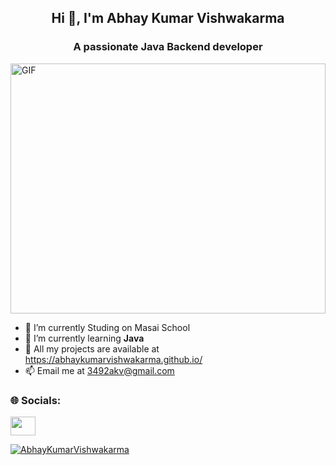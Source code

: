 <h2 align="center">Hi 👋, I'm Abhay Kumar Vishwakarma</h2>    
<h3 align="center">A passionate Java Backend developer</h3>

<img src="https://camo.githubusercontent.com/48ec00ed4c84e771db4a1db90b56352923a8d644452a32b434d68e97006c9337/68747470733a2f2f63686b736b696c6c732e636f6d2f77702d636f6e74656e742f75706c6f6164732f323032302f30342f504e432d416e696d617465642d42616e6e6572732e676966" alt="GIF" margin="0 auto" display="block" width="100%" height="400px"  object-fit="contain">


- 🔭 I’m currently Studing on Masai School
- 🌱 I’m currently learning **Java**
- 👯 All my projects are available at https://abhaykumarvishwakarma.github.io/
- 📫 Email me at 3492akv@gmail.com

<h3>🌐 Socials:</h3>
<a href="https://www.linkedin.com/in/abhay-kumar-vishwakarma-3b0b66260/" target="blank"><img align="center" src="https://raw.githubusercontent.com/rahuldkjain/github-profile-readme-generator/master/src/images/icons/Social/linked-in-alt.svg" alt="" height="30" width="40" /></a>

<p align="left"> <a href="https://github-profile-trophy.vercel.app/?username=AbhayKumarVishwakarma"><img src="https://github-profile-trophy.vercel.app/?username=AbhayKumarVishwakarma" alt="AbhayKumarVishwakarma" /></a> </p>

